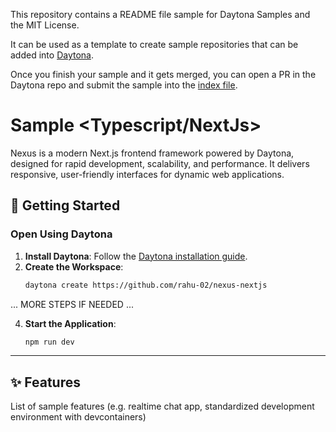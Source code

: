 This repository contains a README file sample for Daytona Samples and the MIT License.

It can be used as a template to create sample repositories that can be added into [Daytona](https://github.com/daytonaio/daytona).

Once you finish your sample and it gets merged, you can open a PR in the Daytona repo and submit the sample into the [index file](https://github.com/daytonaio/daytona/blob/main/hack/samples/index.json).

# Sample <Typescript/NextJs>

Nexus is a modern Next.js frontend framework powered by Daytona, designed for rapid development, scalability, and performance. It delivers responsive, user-friendly interfaces for dynamic web applications.


## 🚀 Getting Started  

### Open Using Daytona  

1. **Install Daytona**: Follow the [Daytona installation guide](https://www.daytona.io/docs/installation/installation/).  
2. **Create the Workspace**:  
   ```bash  
   daytona create https://github.com/rahu-02/nexus-nextjs
   ```  

... MORE STEPS IF NEEDED ...

4. **Start the Application**:  
   ```bash  
   npm run dev
   ```  

---

## ✨ Features  

List of sample features (e.g. realtime chat app, standardized development environment with devcontainers)
